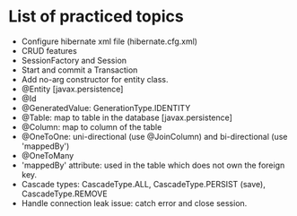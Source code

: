 # List of practiced topics
- Configure hibernate xml file (hibernate.cfg.xml)
- CRUD features
- SessionFactory and Session
- Start and commit a Transaction
- Add no-arg constructor for entity class.
- @Entity [javax.persistence]
- @Id
- @GeneratedValue: GenerationType.IDENTITY
- @Table: map to table in the database [javax.persistence]
- @Column: map to column of the table
- @OneToOne: uni-directional (use @JoinColumn) and bi-directional (use 'mappedBy')
- @OneToMany
- 'mappedBy' attribute: used in the table which does not own the foreign key.
- Cascade types: CascadeType.ALL, CascadeType.PERSIST (save), CascadeType.REMOVE
- Handle connection leak issue: catch error and close session.
